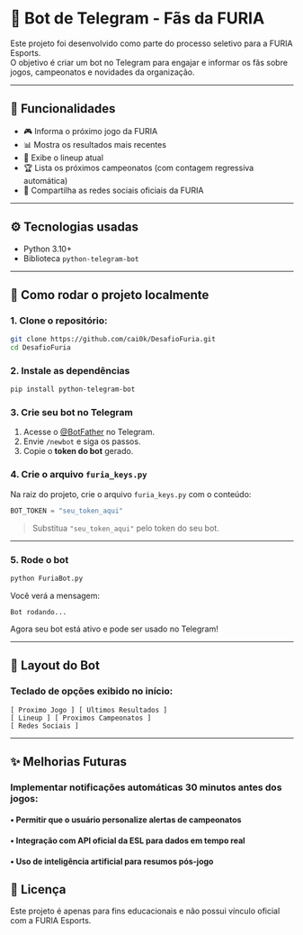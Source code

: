 # 📢 Bot de Telegram - Fãs da FURIA

Este projeto foi desenvolvido como parte do processo seletivo para a FURIA Esports.  
O objetivo é criar um bot no Telegram para engajar e informar os fãs sobre jogos, campeonatos e novidades da organização.

---

## 🐍 Funcionalidades

- 🎮 Informa o próximo jogo da FURIA
- 📊 Mostra os resultados mais recentes
- 🧠 Exibe o lineup atual
- 🏆 Lista os próximos campeonatos (com contagem regressiva automática)
- 📲 Compartilha as redes sociais oficiais da FURIA

---

## ⚙️ Tecnologias usadas

- Python 3.10+
- Biblioteca `python-telegram-bot`

---

## 📄 Como rodar o projeto localmente

### 1. Clone o repositório:
   ```bash
   git clone https://github.com/cai0k/DesafioFuria.git
   cd DesafioFuria
   ``` 

### 2. Instale as dependências

```bash
pip install python-telegram-bot
```


### 3. Crie seu bot no Telegram

1. Acesse o [@BotFather](https://t.me/BotFather) no Telegram.
2. Envie `/newbot` e siga os passos.
3. Copie o **token do bot** gerado.


### 4. Crie o arquivo `furia_keys.py`

Na raiz do projeto, crie o arquivo `furia_keys.py` com o conteúdo:

```python
BOT_TOKEN = "seu_token_aqui"
```

> Substitua `"seu_token_aqui"` pelo token do seu bot.

---

### 5. Rode o bot

```bash
python FuriaBot.py
```

Você verá a mensagem:

```
Bot rodando...
```

Agora seu bot está ativo e pode ser usado no Telegram!

---

## 📸 Layout do Bot

### Teclado de opções exibido no início:

    [ Proximo Jogo ] [ Ultimos Resultados ]
    [ Lineup ] [ Proximos Campeonatos ]
    [ Redes Sociais ]

---

## ✨ Melhorias Futuras

### Implementar notificações automáticas 30 minutos antes dos jogos:

   #### • Permitir que o usuário personalize alertas de campeonatos
   #### • Integração com API oficial da ESL para dados em tempo real
   #### • Uso de inteligência artificial para resumos pós-jogo

## 📄 Licença

Este projeto é apenas para fins educacionais e não possui vínculo oficial com a FURIA Esports.
